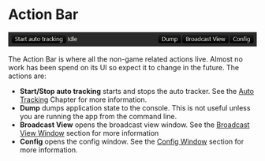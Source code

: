 # Action Bar

![Action Bar](./images/action-bar.png)

The Action Bar is where all the non-game related actions live. Almost no
work has been spend on its UI so expect it to change in the future. The
actions are:

- **Start/Stop auto tracking** starts and stops the auto tracker. See the
  [Auto Tracking](./04_auto_tracking.md) Chapter for more information.
- **Dump** dumps application state to the console. This is not useful
  unless you are running the app from the command line.
- **Broadcast View** opens the broadcast view window. See the
  [Broadcast View Window](./03_05_quick_start_broadcast_window.md) section for more information
- **Config** opens the config window. See the [Config Window](./03_04_quick_start_config_window.md)
  section for more information.
